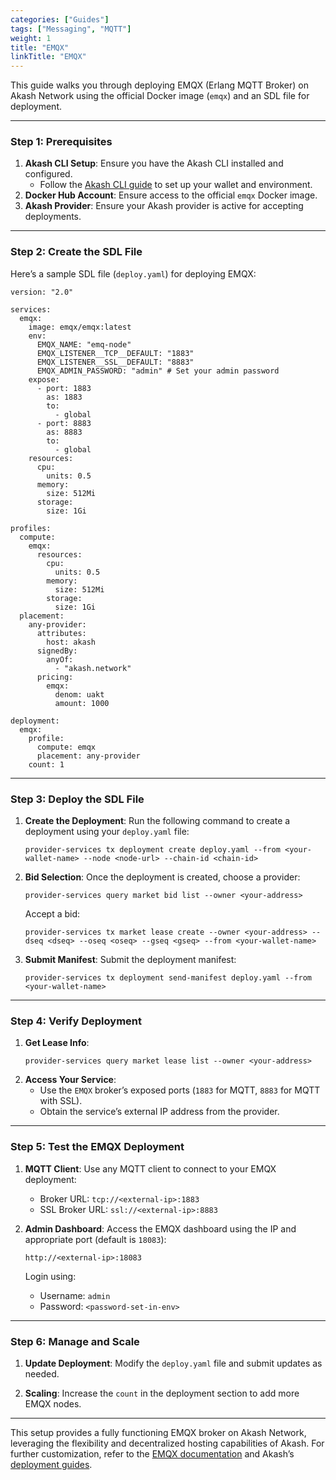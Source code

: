 ```yaml
---
categories: ["Guides"]
tags: ["Messaging", "MQTT"]
weight: 1
title: "EMQX"
linkTitle: "EMQX"
---
```


This guide walks you through deploying EMQX (Erlang MQTT Broker) on Akash Network using the official Docker image (`emqx`) and an SDL file for deployment.

---

### **Step 1: Prerequisites**

1. **Akash CLI Setup**: Ensure you have the Akash CLI installed and configured.
   - Follow the [Akash CLI guide](/docs/deployments/akash-cli/overview/) to set up your wallet and environment.
2. **Docker Hub Account**: Ensure access to the official `emqx` Docker image.
3. **Akash Provider**: Ensure your Akash provider is active for accepting deployments.

---

### **Step 2: Create the SDL File**

Here’s a sample SDL file (`deploy.yaml`) for deploying EMQX:

```
version: "2.0"

services:
  emqx:
    image: emqx/emqx:latest
    env:
      EMQX_NAME: "emq-node"
      EMQX_LISTENER__TCP__DEFAULT: "1883"
      EMQX_LISTENER__SSL__DEFAULT: "8883"
      EMQX_ADMIN_PASSWORD: "admin" # Set your admin password
    expose:
      - port: 1883
        as: 1883
        to:
          - global
      - port: 8883
        as: 8883
        to:
          - global
    resources:
      cpu:
        units: 0.5
      memory:
        size: 512Mi
      storage:
        size: 1Gi

profiles:
  compute:
    emqx:
      resources:
        cpu:
          units: 0.5
        memory:
          size: 512Mi
        storage:
          size: 1Gi
  placement:
    any-provider:
      attributes:
        host: akash
      signedBy:
        anyOf:
          - "akash.network"
      pricing:
        emqx:
          denom: uakt
          amount: 1000

deployment:
  emqx:
    profile:
      compute: emqx
      placement: any-provider
    count: 1
```

---

### **Step 3: Deploy the SDL File**

1. **Create the Deployment**:
   Run the following command to create a deployment using your `deploy.yaml` file:
   ```
   provider-services tx deployment create deploy.yaml --from <your-wallet-name> --node <node-url> --chain-id <chain-id>
   ```

2. **Bid Selection**:
   Once the deployment is created, choose a provider:
   ```
   provider-services query market bid list --owner <your-address>
   ```
   Accept a bid:
   ```
   provider-services tx market lease create --owner <your-address> --dseq <dseq> --oseq <oseq> --gseq <gseq> --from <your-wallet-name>
   ```

3. **Submit Manifest**:
   Submit the deployment manifest:
   ```
   provider-services tx deployment send-manifest deploy.yaml --from <your-wallet-name>
   ```

---

### **Step 4: Verify Deployment**

1. **Get Lease Info**:
   ```
   provider-services query market lease list --owner <your-address>
   ```
2. **Access Your Service**:
   - Use the `EMQX` broker’s exposed ports (`1883` for MQTT, `8883` for MQTT with SSL).
   - Obtain the service’s external IP address from the provider.

---

### **Step 5: Test the EMQX Deployment**

1. **MQTT Client**:
   Use any MQTT client to connect to your EMQX deployment:
   - Broker URL: `tcp://<external-ip>:1883`
   - SSL Broker URL: `ssl://<external-ip>:8883`

2. **Admin Dashboard**:
   Access the EMQX dashboard using the IP and appropriate port (default is `18083`):
   ```
   http://<external-ip>:18083
   ```
   Login using:
   - Username: `admin`
   - Password: `<password-set-in-env>`

---

### **Step 6: Manage and Scale**

1. **Update Deployment**:
   Modify the `deploy.yaml` file and submit updates as needed.

2. **Scaling**:
   Increase the `count` in the deployment section to add more EMQX nodes.

---

This setup provides a fully functioning EMQX broker on Akash Network, leveraging the flexibility and decentralized hosting capabilities of Akash. For further customization, refer to the [EMQX documentation](https://www.emqx.io/docs) and Akash’s [deployment guides](/docs/deployments/akash-cli/overview/).
